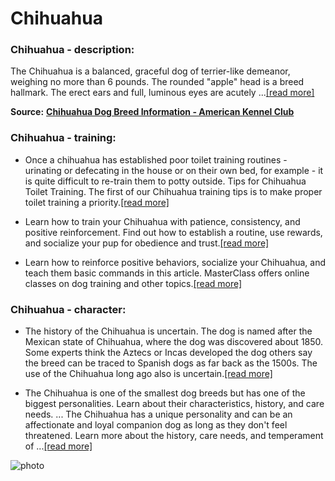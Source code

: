 # Chihuahua

### Chihuahua - description:

The Chihuahua is a balanced, graceful dog of terrier-like demeanor, weighing no more than 6 pounds. The rounded "apple" head is a breed hallmark. The erect ears and full, luminous eyes are acutely ...[\[read more\]](https://www.akc.org/dog-breeds/chihuahua/)

**Source:** __[Chihuahua Dog Breed Information - American Kennel Club](https://www.akc.org/dog-breeds/chihuahua/)__

### Chihuahua - training:

* Once a chihuahua has established poor toilet training routines - urinating or defecating in the house or on their own bed, for example - it is quite difficult to re-train them to potty outside. Tips for Chihuahua Toilet Training. The first of our Chihuahua training tips is to make proper toilet training a priority.[\[read more\]](https://thehappypuppysite.com/how-to-train-a-chihuahua/)

* Learn how to train your Chihuahua with patience, consistency, and positive reinforcement. Find out how to establish a routine, use rewards, and socialize your pup for obedience and trust.[\[read more\]](https://dogdorable.com/how-to-train-a-chihuahua/)

* Learn how to reinforce positive behaviors, socialize your Chihuahua, and teach them basic commands in this article. MasterClass offers online classes on dog training and other topics.[\[read more\]](https://www.masterclass.com/articles/how-to-train-a-chihuahua)

### Chihuahua - character:

* The history of the Chihuahua is uncertain. The dog is named after the Mexican state of Chihuahua, where the dog was discovered about 1850. Some experts think the Aztecs or Incas developed the dog others say the breed can be traced to Spanish dogs as far back as the 1500s. The use of the Chihuahua long ago also is uncertain.[\[read more\]](https://www.hillspet.com/dog-care/dog-breeds/chihuahua)

* The Chihuahua is one of the smallest dog breeds but has one of the biggest personalities. Learn about their characteristics, history, and care needs. ... The Chihuahua has a unique personality and can be an affectionate and loyal companion dog as long as they don't feel threatened. Learn more about the history, care needs, and temperament of ...[\[read more\]](https://www.thesprucepets.com/breed-profile-chihuahua-1117953)

![photo](https://www.alcazar.in/UserUploads/Editted-Images/0XRPxWJqlNfaAxpSNXfl.jpg)